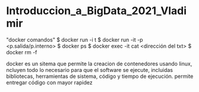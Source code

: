 # Introduccion_a_BigData_2021_Vladimir
"docker        comandos"
$ docker run -i t <SO>
$ docker run -it -p <p.salida/p.interno><servicio>
$ docker ps
$ docker exec -it <id-container> cat <dirección del txt>
$ docker rm -f <id-container>



docker es un sitema que permite la creacion de contenedores  usando linux, ncluyen todo lo necesario para que el software se ejecute, incluidas bibliotecas, herramientas de sistema, código y tiempo de ejecución.
permite entregar código con mayor rapidez
